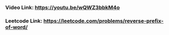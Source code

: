 ### Video Link: https://youtu.be/wQWZ3bbkM4o
### Leetcode Link: https://leetcode.com/problems/reverse-prefix-of-word/